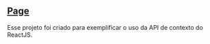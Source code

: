 ## [Page](https://sandroweb.github.io/react-context-api/)

Esse projeto foi criado para exemplificar o uso da API de contexto do ReactJS.